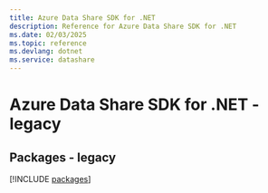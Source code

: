 ```yaml
---
title: Azure Data Share SDK for .NET
description: Reference for Azure Data Share SDK for .NET
ms.date: 02/03/2025
ms.topic: reference
ms.devlang: dotnet
ms.service: datashare
---
```

# Azure Data Share SDK for .NET - legacy
## Packages - legacy
[!INCLUDE [packages](data-share-index.md)]